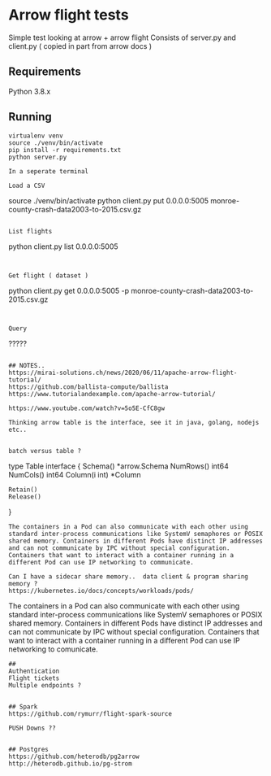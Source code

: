 # Arrow flight tests
Simple test looking at arrow + arrow flight
Consists of server.py and client.py ( copied in part from arrow docs )

## Requirements 
Python 3.8.x

## Running

```
virtualenv venv
source ./venv/bin/activate
pip install -r requirements.txt
python server.py

In a seperate terminal

Load a CSV
```
source ./venv/bin/activate
python client.py put 0.0.0.0:5005 monroe-county-crash-data2003-to-2015.csv.gz  
```

List flights
```
python client.py list 0.0.0.0:5005
```


Get flight ( dataset )
```
 python client.py get 0.0.0.0:5005 -p monroe-county-crash-data2003-to-2015.csv.gz
 ```


Query 
```
?????
```

## NOTES..
https://mirai-solutions.ch/news/2020/06/11/apache-arrow-flight-tutorial/
https://github.com/ballista-compute/ballista
https://www.tutorialandexample.com/apache-arrow-tutorial/

https://www.youtube.com/watch?v=5o5E-CfC8gw

Thinking arrow table is the interface, see it in java, golang, nodejs etc..


batch versus table ?
```
type Table interface {
    Schema() *arrow.Schema
    NumRows() int64
    NumCols() int64
    Column(i int) *Column

    Retain()
    Release()
}
```
The containers in a Pod can also communicate with each other using standard inter-process communications like SystemV semaphores or POSIX shared memory. Containers in different Pods have distinct IP addresses and can not communicate by IPC without special configuration. Containers that want to interact with a container running in a different Pod can use IP networking to communicate.

Can I have a sidecar share memory..  data client & program sharing memory ?
https://kubernetes.io/docs/concepts/workloads/pods/
```
The containers in a Pod can also communicate with each other using standard inter-process communications like SystemV semaphores or POSIX shared memory. Containers in different Pods have distinct IP addresses and can not communicate by IPC without special configuration. Containers that want to interact with a container running in a different Pod can use IP networking to comunicate.
```
##
Authentication
Flight tickets
Multiple endpoints ?


## Spark
https://github.com/rymurr/flight-spark-source

PUSH Downs ?? 


## Postgres
https://github.com/heterodb/pg2arrow
http://heterodb.github.io/pg-strom